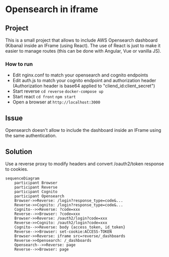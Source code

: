 # Opensearch in iframe 

## Project 

This is a small project that allows to include AWS Opensearch dashboard (Kibana) inside an IFrame (using React). The use of React is just to make it easier to manage routes (this can be done with Angular, Vue or vanilla JS).

### How to run 

* Edit nginx.conf to match your opensearch and cognito endpoints 
* Edit auth.js to match your cognito endpoint and authorization header (Authorization header is base64 applied to "cliend_id:client_secret")
* Start reverse `cd reverse` `docker-compose up`
* Start react `cd front` `npm start`
* Open a browser at `http://localhost:3000`

## Issue 

Opensearch doesn't allow to include the dashboard inside an IFrame using the same authentication. 

## Solution

Use a reverse proxy to modify headers and convert /oauth2/token response to cookies.

```mermaid
sequenceDiagram
    participant Browser 
    participant Reverse 
    participant Cognito 
    participant Opensearch 
    Browser->>Reverse: /login?response_type=code&...
    Reverse->>Cognito: /login?response_type=code&...
    Cognito-->>Reverse: ?code=xxx
    Reverse-->>Browser: ?code=xxx
    Browser->>Reverse: /oauth2/login?code=xxx
    Reverse->>Cognito: /oauth2/login?code=xxx
    Cognito-->>Reverse: body {access_token, id_token}
    Reverse-->>Browser: set-cookie:ACCESS-TOKEN
    Browser->>Reverse: iframe src=reverse/_dashboards
    Reverse->>Opensearch: /_dashboards
    Opensearch-->>Reverse: page
    Reverse-->>Browser: page
```

